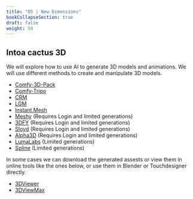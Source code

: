 ```yaml
---
title: "05 | New Dimensions"
bookCollapseSection: true
draft: false
weight: 50
---
```


## Intoa cactus 3D

We will explore how to use AI to generate 3D models and animations. We will use different methods to create and manipulate 3D models.

- [Comfy-3D-Pack](https://github.com/MrForExample/ComfyUI-3D-Pack)
- [Comfy-Tripo](https://github.com/flowtyone/ComfyUI-Flowty-TripoSR)
- [CRM](https://github.com/thu-ml/CRM)
- [LGM](https://github.com/3DTopia/LGM?tab=readme-ov-file)
- [Instant Mesh](https://github.com/TencentARC/InstantMesh)
- [Meshy](https://www.meshy.ai/) (Requires Login and limited generations)
- [3DFY](https://3dfy.ai/) (Requires Login and limited generations)
- [Sloyd](https://www.sloyd.ai/) (Requires Login and limited generations)
- [Alpha3D](https://www.alpha3d.io/) (Requires Login and limited generations)
- [LumaLabs](https://lumalabs.ai/genie?view=create) (Limited generations)
- [Spline](https://spline.design/ai-generate) (Limited generations)
<!-- Recap of some of the ideas and concepts discussed in the presentations. -->

In some cases we can download the generated assests or view them in online tools like the ones below, or use them in Blender or Touchdesigner directly.

- [3DViewer](https://3dviewer.net/)
- [3DViewMax](https://3dviewermax.com/)
<!-- Generative AI

History and Ethics h
how diffusion models work?
text (LLM, copilot, chatgpt)
images (stable diffuion and similar, dalle3) - training your own model - Loras and all that
interactive 1 (td, krita)
videos (sd comfy, auto1111)
audio (elevenlabs, FOSS)
3D (FOSS. blender)
scripting and APIs
interactive 2 (td, blender, vr) -->
